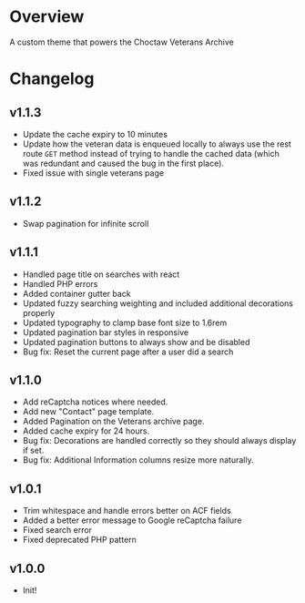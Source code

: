 # Overview

A custom theme that powers the Choctaw Veterans Archive

# Changelog

## v1.1.3

-   Update the cache expiry to 10 minutes
-   Update how the veteran data is enqueued locally to always use the rest route `GET` method instead of trying to handle the cached data (which was redundant and caused the bug in the first place).
-   Fixed issue with single veterans page

## v1.1.2

-   Swap pagination for infinite scroll

## v1.1.1

-   Handled page title on searches with react
-   Handled PHP errors
-   Added container gutter back
-   Updated fuzzy searching weighting and included additional decorations properly
-   Updated typography to clamp base font size to 1.6rem
-   Updated pagination bar styles in responsive
-   Updated pagination buttons to always show and be disabled
-   Bug fix: Reset the current page after a user did a search

## v1.1.0

-   Add reCaptcha notices where needed.
-   Add new "Contact" page template.
-   Added Pagination on the Veterans archive page.
-   Added cache expiry for 24 hours.
-   Bug fix: Decorations are handled correctly so they should always display if set.
-   Bug fix: Additional Information columns resize more naturally.

## v1.0.1

-   Trim whitespace and handle errors better on ACF fields
-   Added a better error message to Google reCaptcha failure
-   Fixed search error
-   Fixed deprecated PHP pattern

## v1.0.0

-   Init!
